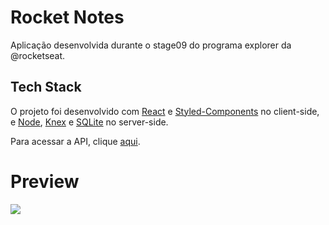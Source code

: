 # Rocket Notes

Aplicação desenvolvida durante o stage09 do programa explorer da @rocketseat.

## Tech Stack

O projeto foi desenvolvido com [React](https://reactjs.org/) e [Styled-Components](https://styled-components.com/) no client-side, e [Node](https://nodejs.org/en/), [Knex](https://knexjs.org/) e [SQLite](https://www.sqlite.org/index.html) no server-side.

Para acessar a API, clique [aqui](https://github.com/olucasbrum/rocketNotes-api).

# Preview

<img src="https://user-images.githubusercontent.com/103150670/207622945-1c67f8e0-bd69-4b2e-ab3e-220e93283e72.png" />

